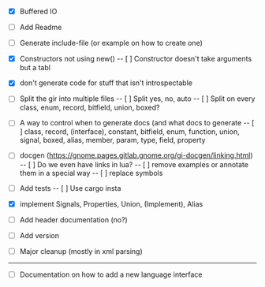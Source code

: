 - [x] Buffered IO
- [ ] Add Readme
- [ ] Generate include-file (or example on how to create one)

- [x] Constructors not using new()
-- [ ] Constructor doesn't take arguments but a tabl

- [x] don't generate code for stuff that isn't introspectable
- [ ] Split the gir into multiple files
-- [ ] Split yes, no, auto
-- [ ] Split on every class, enum, record, bitfield, union, boxed?

- [ ] A way to control when to generate docs (and what docs to generate
-- [ ] class, record, (interface), constant, bitfield, enum, function,
	union, signal, boxed, alias, member, param, type, field, property

- [ ] docgen (https://gnome.pages.gitlab.gnome.org/gi-docgen/linking.html)
-- [ ] Do we even have links in lua?
-- [ ] remove examples or annotate them in a special way
-- [ ] replace symbols

- [ ] Add tests
-- [ ] Use cargo insta

- [x] implement Signals, Properties, Union, (Implement), Alias

- [ ] Add header documentation (no?)

- [ ] Add version
- [ ] Major cleanup (mostly in xml parsing)




--- 
- [ ] Documentation on how to add a new language interface
